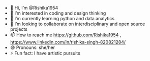 - 👋 Hi, I’m @Rishika1954
- 👀 I’m interested in coding and design thinking
- 🌱 I’m currently learning python and data analytics
- 💞️ I’m looking to collaborate on interdisciplinary and open source projects
- 📫 How to reach me https://github.com/Rishika1954 , https://www.linkedin.com/in/rishika-singh-820821284/
- 😄 Pronouns: she/her
- ⚡ Fun fact: I have artistic pursuits

<!---
Rishika1954/Rishika1954 is a ✨ special ✨ repository because its `README.md` (this file) appears on your GitHub profile.
You can click the Preview link to take a look at your changes.
--->
